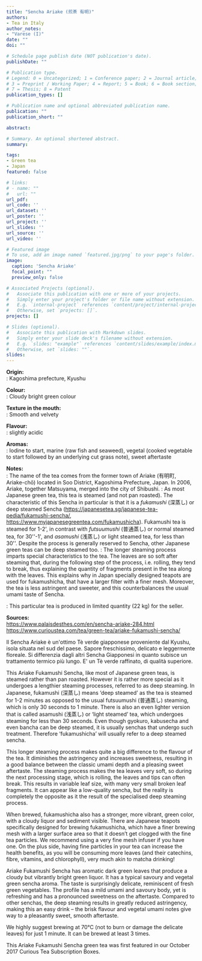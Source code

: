 ```yaml
---
title: "Sencha Ariake (煎茶 有明)"
authors:
- Tea in Italy
author_notes:
- "Varese (I)"
date: ""
doi: ""

# Schedule page publish date (NOT publication's date).
publishDate: ""

# Publication type.
# Legend: 0 = Uncategorized; 1 = Conference paper; 2 = Journal article;
# 3 = Preprint / Working Paper; 4 = Report; 5 = Book; 6 = Book section;
# 7 = Thesis; 8 = Patent
publication_types: []

# Publication name and optional abbreviated publication name.
publication: ""
publication_short: ""

abstract:

# Summary. An optional shortened abstract.
summary:

tags:
- Green tea
- Japan
featured: false

# links:
# - name: ""
#   url: ""
url_pdf:
url_code: ''
url_dataset: ''
url_poster: ''
url_project: ''
url_slides: ''
url_source: ''
url_video: ''

# Featured image
# To use, add an image named `featured.jpg/png` to your page's folder.
image:
  caption: 'Sencha Ariake'
  focal_point: ""
  preview_only: false

# Associated Projects (optional).
#   Associate this publication with one or more of your projects.
#   Simply enter your project's folder or file name without extension.
#   E.g. `internal-project` references `content/project/internal-project/index.md`.
#   Otherwise, set `projects: []`.
projects: []

# Slides (optional).
#   Associate this publication with Markdown slides.
#   Simply enter your slide deck's filename without extension.
#   E.g. `slides: "example"` references `content/slides/example/index.md`.
#   Otherwise, set `slides: ""`.
slides:
---
```


<b>Origin:</b><br />
: Kagoshima prefecture, Kyushu

<b>Colour:</b><br />
: Cloudy bright green colour

<b>Texture in the mouth:</b><br />
: Smooth and velvety

<b>Flavour:</b><br />
: slightly acidic

<b>Aromas:</b><br />
: Iodine to start, marine (raw fish and seaweed), vegetal (cooked vegetable to start followed by an underlying cut grass note), sweet aftertaste

<b>Notes:</b><br />
: The name of the tea comes from the former town of Ariake (有明町, Ariake-chō) located in Soo District, Kagoshima Prefecture, Japan. In 2006, Ariake, together Matsuyama, merged into the city of Shibushi.
: As most Japanese green tea, this tea is steamed (and not pan roasted). The characteristic of this Sencha in particular is that it is a *fukamushi* (深蒸し) or deep steamed Sencha (https://japanesetea.sg/japanese-tea-pedia/fukamushi-sencha/, https://www.myjapanesegreentea.com/fukamushicha). Fukamushi tea is steamed for 1-2', in contrast with *futsuumushi* (普通蒸し) or normal steamed tea, for 30''-1', and *asamushi* (浅蒸し) or light steamed tea, for less than 30''. Despite the process is generally reserved to Sencha, other Japanese green teas can be deep steamed too.
: The longer steaming process imparts special characteristics to the tea. The leaves are so soft after steaming that, during the following step of the process, i.e. rolling, they tend to break, thus explaining the quantity of fragments present in the tea along with the leaves. This explains why in Japan specially designed teapots are used for fukamushicha, that have a larger filter with a finer mesh. Moreover, the tea is less astringent and sweeter, and this counterbalances the usual umami taste of Sencha.

: This particular tea is produced in limited quantity (22 kg) for the seller.

<b>Sources:</b><br />
https://www.palaisdesthes.com/en/sencha-ariake-284.html
https://www.curioustea.com/tea/green-tea/ariake-fukamushi-sencha/


Il Sencha Ariake è un'ottimo Tè verde giapponese proveniente dal Kyushu, isola situata nel sud del paese. Sapore freschissimo, delicato e leggermente floreale. Si differenzia dagli altri Sencha Giapponesi in quanto subisce un trattamento termico più lungo. E' un Tè verde raffinato, di qualità superiore.


This Ariake Fukamushi Sencha, like most of Japanese green teas, is steamed rather than pan roasted. However it is rather more special as it undergoes a lengthier steaming processes, referred to as deep steaming. In Japanese, fukamushi (深蒸し) means ‘deep steamed’ as the tea is steamed for 1-2 minutes as opposed to the usual futsuumushi (普通蒸し) steaming, which is only 30 seconds to 1 minute. There is also an even lighter version that is called asamushi (浅蒸し) or ‘light steamed’ tea, which undergoes steaming for less than 30 seconds. Even though gyokuro, kabusecha and even bancha can be deep steamed, it is usually senchas that undergo such treatment. Therefore ‘fukamushicha’ will usually refer to a deep steamed sencha.

This longer steaming process makes quite a big difference to the flavour of the tea. It diminishes the astringency and increases sweetness, resulting in a good balance between the classic umami depth and a pleasing sweet aftertaste. The steaming process makes the tea leaves very soft, so during the next processing stage, which is rolling, the leaves and tips can often break. This results in variable leaf size, with many very small broken leaf fragments. It can appear like a low-quality sencha, but the reality is completely the opposite as it the result of the specialised deep steaming process.

When brewed, fukamushicha also has a stronger, more vibrant, green color, with a cloudy liquor and sediment visible. There are Japanese teapots specifically designed for brewing fukamushicha, which have a finer brewing mesh with a larger surface area so that it doesn’t get clogged with the fine tea particles. We recommend using a very fine mesh infuser if you have one. On the plus side, having fine particles in your tea can increase the health benefits, as you will be consuming more leaves (and their catechins, fibre, vitamins, and chlorophyll), very much akin to matcha drinking!

Ariake Fukamushi Sencha has aromatic dark green leaves that produce a cloudy but vibrantly bright green liquor. It has a typical savoury and vegetal green sencha aroma. The taste is surprisingly delicate, reminiscent of fresh green vegetables. The profile has a mild umami and savoury body, yet is refreshing and has a pronounced sweetness on the aftertaste. Compared to other senchas, the deep steaming results in greatly reduced astringency, making this an easy drink – the brisk flavour and vegetal umami notes give way to a pleasantly sweet, smooth aftertaste.

We highly suggest brewing at 70°C (not to burn or damage the delicate leaves) for just 1 minute. It can be brewed at least 3 times.

This Ariake Fukamushi Sencha green tea was first featured in our October 2017 Curious Tea Subscription Boxes.
